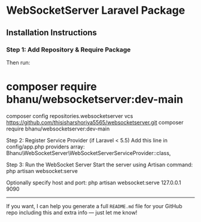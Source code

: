 # WebSocketServer Laravel Package

## Installation Instructions

### Step 1: Add Repository & Require Package

Then run:
# composer require bhanu/websocketserver:dev-main
composer config repositories.websocketserver vcs https://github.com/thisisharshoriya5565/websocketserver.git
composer require bhanu/websocketserver:dev-main

Step 2: Register Service Provider (if Laravel < 5.5)
Add this line in config/app.php providers array:
Bhanu\WebSocketServer\WebSocketServerServiceProvider::class,

Step 3: Run the WebSocket Server
Start the server using Artisan command:
php artisan websocket:serve

Optionally specify host and port:
php artisan websocket:serve 127.0.0.1 9090

---

If you want, I can help you generate a full `README.md` file for your GitHub repo including this and extra info — just let me know!
